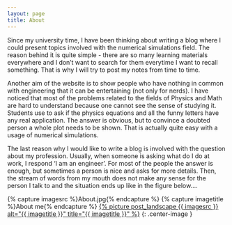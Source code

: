 ```yaml
---
layout: page
title: About
---
```


Since my university time, I have been thinking about writing a blog where I could present topics involved with the numerical simulations field. The reason behind it is quite simple - there are so many learning materials everywhere and I don’t want to search for them everytime I want to recall something. That is why I will try to post my notes from time to time.

Another aim of the website is to show people who have nothing in common with engineering that it can be entertaining (not only for nerds). I have noticed that most of the problems related to the fields of Physics and Math are hard to understand because one cannot see the sense of studying it. Students use to ask if the physics equations and all the funny letters have any real application. The answer is obvious, but to convince a doubted person a whole plot needs to be shown. That is actually quite easy with a usage of numerical simulations.

The last reason why I would like to write a blog is involved with the question about my profession. Usually, when someone is asking what do I do at work, I respond ‘I am an engineer’. For most of the people the answer is enough, but sometimes a person is nice and asks for more details. Then, the stream of words from my mouth does not make any sense for the person I talk to and the situation ends up like in the figure below....

{% capture imagesrc %}About.jpg{% endcapture %}
{% capture imagetitle %}About me{% endcapture %}
<a href="{{site.url}}{{site.baseurl}}/assets/images/{{ imagesrc }}">{% picture post_landscape {{ imagesrc }} alt="{{ imagetitle }}" title="{{ imagetitle }}" %}</a>
{: .center-image }

